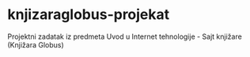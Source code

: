 # knjizaraglobus-projekat
Projektni zadatak iz predmeta Uvod u Internet tehnologije - Sajt knjižare (Knjižara Globus)
